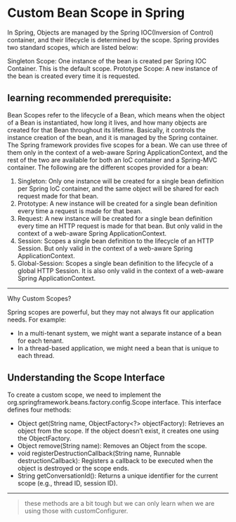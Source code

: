 # Custom Bean Scope in Spring

In Spring, Objects are managed by the Spring IOC(Inversion of Control) container, and their lifecycle is determined by the scope. Spring provides two standard scopes, which are listed below:

Singleton Scope: One instance of the bean is created per Spring IOC Container. This is the default scope.
Prototype Scope: A new instance of the bean is created every time it is requested.

## learning recommended prerequisite:

Bean Scopes refer to the lifecycle of a Bean, which means when the object of a Bean is instantiated, how long it lives, and how many objects are created for that Bean throughout its lifetime. Basically, it controls the instance creation of the bean, and it is managed by the Spring container.
The Spring framework provides five scopes for a bean. We can use three of them only in the context of a web-aware Spring ApplicationContext, and the rest of the two are available for both an IoC container and a Spring-MVC container. The following are the different scopes provided for a bean:

1. Singleton: Only one instance will be created for a single bean definition per Spring IoC container, and the same object will be shared for each request made for that bean.
2. Prototype: A new instance will be created for a single bean definition every time a request is made for that bean.
3. Request: A new instance will be created for a single bean definition every time an HTTP request is made for that bean. But only valid in the context of a web-aware Spring ApplicationContext.
4. Session: Scopes a single bean definition to the lifecycle of an HTTP Session. But only valid in the context of a web-aware Spring ApplicationContext.
5. Global-Session: Scopes a single bean definition to the lifecycle of a global HTTP Session. It is also only valid in the context of a web-aware Spring ApplicationContext.

---

Why Custom Scopes?

Spring scopes are powerful, but they may not always fit our application needs. For example:

- In a multi-tenant system, we might want a separate instance of a bean for each tenant.
- In a thread-based application, we might need a bean that is unique to each thread.

## Understanding the Scope Interface

To create a custom scope, we need to implement the org.springframework.beans.factory.config.Scope interface. This interface defines four methods:

- Object get(String name, ObjectFactory<?> objectFactory): Retrieves an object from the scope. If the object doesn’t exist, it creates one using the ObjectFactory.
- Object remove(String name): Removes an Object from the scope.
- void registerDestructionCallback(String name, Runnable destructionCallback): Registers a callback to be executed when the object is destroyed or the scope ends.
- String getConversationId(): Returns a unique identifier for the current scope (e.g., thread ID, session ID).

---

> these methods are a bit tough but we can only learn when we are using those with customConfigurer.

